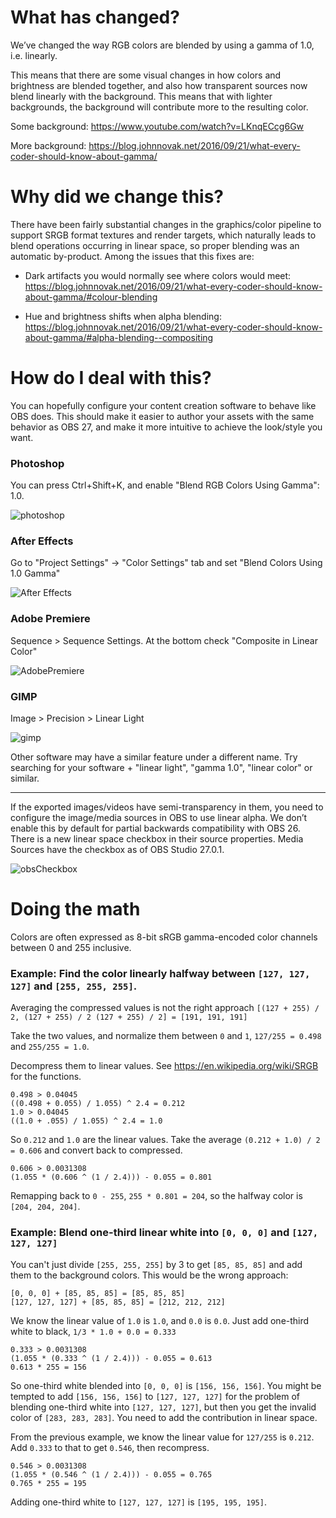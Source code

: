 # What has changed?
We’ve changed the way RGB colors are blended by using a gamma of 1.0, i.e. linearly.

This means that there are some visual changes in how colors and brightness are blended together, and also how transparent sources now blend linearly with the background. This means that with lighter backgrounds, the background will contribute more to the resulting color.


Some background: https://www.youtube.com/watch?v=LKnqECcg6Gw

More background: https://blog.johnnovak.net/2016/09/21/what-every-coder-should-know-about-gamma/

# Why did we change this?
There have been fairly substantial changes in the graphics/color pipeline to support SRGB format textures and render targets, which naturally leads to blend operations occurring in linear space, so proper blending was an automatic by-product. Among the issues that this fixes are:

* Dark artifacts you would normally see where colors would meet: https://blog.johnnovak.net/2016/09/21/what-every-coder-should-know-about-gamma/#colour-blending

* Hue and brightness shifts when alpha blending: https://blog.johnnovak.net/2016/09/21/what-every-coder-should-know-about-gamma/#alpha-blending--compositing


# How do I deal with this?

You can hopefully configure your content creation software to behave like OBS does.
This should make it easier to author your assets with the same behavior as OBS 27, and make it more intuitive to achieve the look/style you want.

### Photoshop
You can press Ctrl+Shift+K, and enable "Blend RGB Colors Using Gamma": 1.0.

![photoshop](https://i.imgur.com/i47tM3V.png)

### After Effects
Go to "Project Settings" -> "Color Settings" tab and set "Blend Colors Using 1.0 Gamma"

![After Effects](https://i.imgur.com/MLPNy63.png)

### Adobe Premiere
Sequence > Sequence Settings. At the bottom check "Composite in Linear Color"

![AdobePremiere](https://i.imgur.com/w6aYt8w.png)

### GIMP
Image > Precision > Linear Light

![gimp](https://i.imgur.com/eP35v8R.png)

Other software may have a similar feature under a different name. Try searching for your software + "linear light", "gamma 1.0", "linear color" or similar.
***
If the exported images/videos have semi-transparency in them, you need to configure the image/media sources in OBS to use linear alpha. We don’t enable this by default for partial backwards compatibility with OBS 26. There is a new linear space checkbox in their source properties. Media Sources have the checkbox as of OBS Studio 27.0.1.

![obsCheckbox](https://i.imgur.com/ALC2H5l.png)

# Doing the math

Colors are often expressed as 8-bit sRGB gamma-encoded color channels between 0 and 255 inclusive.

### Example: Find the color linearly halfway between `[127, 127, 127]` and `[255, 255, 255]`.

Averaging the compressed values is not the right approach
`[(127 + 255) / 2, (127 + 255) / 2 (127 + 255) / 2] = [191, 191, 191]`

Take the two values, and normalize them between `0` and `1`, `127/255 = 0.498` and `255/255 = 1.0`.

Decompress them to linear values. See https://en.wikipedia.org/wiki/SRGB for the functions.

```
0.498 > 0.04045
((0.498 + 0.055) / 1.055) ^ 2.4 = 0.212
1.0 > 0.04045
((1.0 + .055) / 1.055) ^ 2.4 = 1.0
```

So `0.212` and `1.0` are the linear values. Take the average `(0.212 + 1.0) / 2 = 0.606` and convert back to compressed.

```
0.606 > 0.0031308
(1.055 * (0.606 ^ (1 / 2.4))) - 0.055 = 0.801
```

Remapping back to `0 - 255`, `255 * 0.801 = 204`, so the halfway color is `[204, 204, 204]`.

### Example: Blend one-third linear white into `[0, 0, 0]` and `[127, 127, 127]`

You can't just divide `[255, 255, 255]` by 3 to get `[85, 85, 85]` and add them to the background colors. This would be the wrong approach:

```
[0, 0, 0] + [85, 85, 85] = [85, 85, 85]
[127, 127, 127] + [85, 85, 85] = [212, 212, 212]
```

We know the linear value of `1.0` is `1.0`, and `0.0` is `0.0`. Just add one-third white to black, `1/3 * 1.0 + 0.0 = 0.333`

```
0.333 > 0.0031308
(1.055 * (0.333 ^ (1 / 2.4))) - 0.055 = 0.613
0.613 * 255 = 156
```

So one-third white blended into `[0, 0, 0]` is `[156, 156, 156]`. You might be tempted to add `[156, 156, 156]` to `[127, 127, 127]` for the problem of blending one-third white into `[127, 127, 127]`, but then you get the invalid color of `[283, 283, 283]`. You need to add the contribution in linear space.

From the previous example, we know the linear value for `127/255` is `0.212`. Add `0.333` to that to get `0.546`, then recompress.

```
0.546 > 0.0031308
(1.055 * (0.546 ^ (1 / 2.4))) - 0.055 = 0.765
0.765 * 255 = 195
```

Adding one-third white to `[127, 127, 127]` is `[195, 195, 195]`.